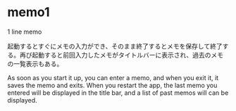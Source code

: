 # memo1
1 line memo

起動するとすぐにメモの入力ができ、そのまま終了するとメモを保存して終了する。再び起動すると前回入力したメモがタイトルバーに表示され、過去のメモの一覧表示もある。

As soon as you start it up, you can enter a memo, and when you exit it, it saves the memo and exits. When you restart the app, the last memo you entered will be displayed in the title bar, and a list of past memos will can be displayed.

